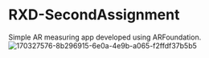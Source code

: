 # RXD-SecondAssignment
Simple AR measuring app developed using ARFoundation. 
![170327576-8b296915-6e0a-4e9b-a065-f2ffdf37b5b5](https://user-images.githubusercontent.com/75252881/193019963-1cb3a213-730b-4315-aa88-6d77cb4b3e2c.png)

